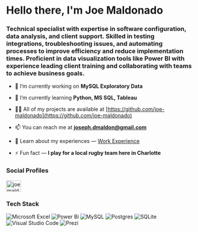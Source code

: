 <h1 align="left">Hello there, I'm Joe Maldonado</h1>
<h3 align="left">Technical specialist with expertise in software configuration, data analysis, and client support. Skilled in testing integrations, troubleshooting issues, and automating processes to improve efficiency and reduce implementation times. Proficient in data visualization tools like Power BI with experience leading client training and collaborating with teams to achieve business goals.</h3>

- 🔭 I’m currently working on **MySQL Exploratory Data**

- 🌱 I’m currently learning **Python, MS SQL, Tableau**

- 👨‍💻 All of my projects are available at [https://github.com/joe-maldonado](https://github.com/joe-maldonado)

- 📫 You can reach me at **joseph.dmaldon@gmail.com**

- 📄 Learn about my experiences — [Work Experience](https://1drv.ms/b/c/7507e7134a97ef48/EQSaD9Z8ZqlImBU_zvyt2soB2N3ZOw9n9LH7xATQ1n55nw?e=xEXxO1)

- ⚡ Fun fact — **I play for a local rugby team here in Charlotte**

<h3 align="left">Social Profiles</h3>
<p align="left">
<a href="https://linkedin.com/in/joe maldonado" target="blank"><img align="center" src="https://raw.githubusercontent.com/rahuldkjain/github-profile-readme-generator/master/src/images/icons/Social/linked-in-alt.svg" alt="joe maldonado" height="30" width="40" /></a>
</p>

<h3 align="left">Tech Stack</h3>

![Microsoft Excel](https://img.shields.io/badge/Microsoft_Excel-217346?style=for-the-badge&logo=microsoft-excel&logoColor=white)
![Power Bi](https://img.shields.io/badge/power_bi-F2C811?style=for-the-badge&logo=powerbi&logoColor=black)
![MySQL](https://img.shields.io/badge/mysql-4479A1.svg?style=for-the-badge&logo=mysql&logoColor=white)
![Postgres](https://img.shields.io/badge/postgres-%23316192.svg?style=for-the-badge&logo=postgresql&logoColor=white)
![SQLite](https://img.shields.io/badge/sqlite-%2307405e.svg?style=for-the-badge&logo=sqlite&logoColor=white)
![Visual Studio Code](https://img.shields.io/badge/Visual%20Studio%20Code-0078d7.svg?style=for-the-badge&logo=visual-studio-code&logoColor=white)
![Prezi](https://img.shields.io/badge/Prezi-%23000000.svg?style=for-the-badge&logo=Prezi&logoColor=white)
